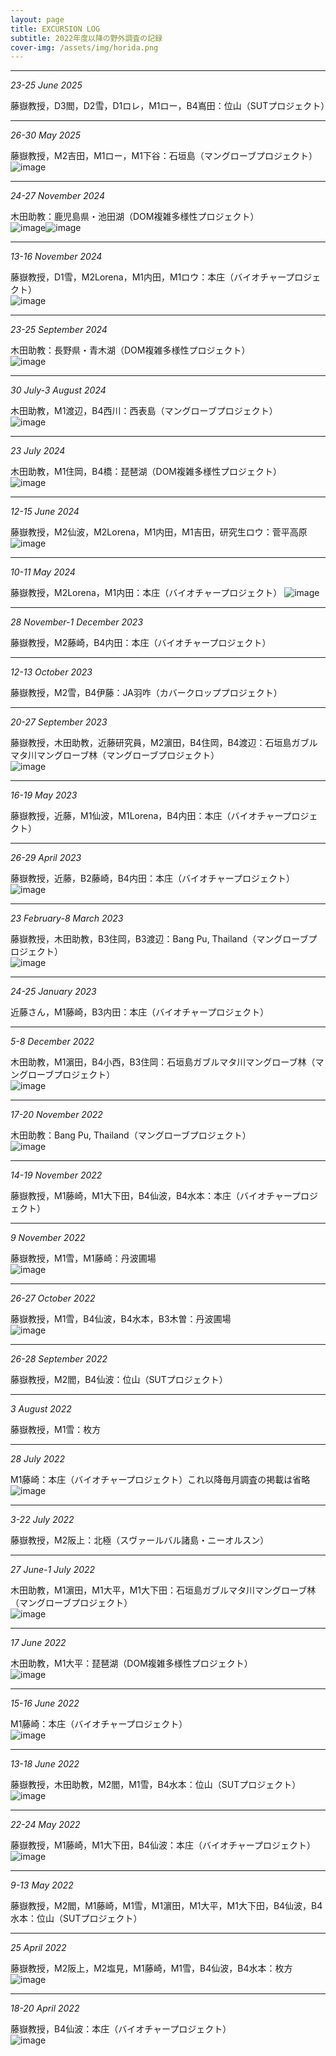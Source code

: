```yaml
---
layout: page
title: EXCURSION LOG
subtitle: 2022年度以降の野外調査の記録
cover-img: /assets/img/horida.png
---
```

***
_23-25 June 2025_  
  
藤嶽教授，D3閻，D2雪，D1ロレ，M1ロー，B4嶌田：位山（SUTプロジェクト）  

***
_26-30 May 2025_  
  
藤嶽教授，M2吉田，M1ロー，M1下谷：石垣島（マングローブプロジェクト）  
<img src="/assets/img/1748606200386.jpg" alt="image">

***
_24-27 November 2024_  
  
木田助教：鹿児島県・池田湖（DOM複雑多様性プロジェクト）  
<img src="/assets/img/1733022242711.jpg" alt="image"><img src="/assets/img/1733022274761.jpg" alt="image">  

***
_13-16 November 2024_  
  
藤嶽教授，D1雪，M2Lorena，M1内田，M1ロウ：本庄（バイオチャープロジェクト）  
<img src="/assets/img/IMG_8408.jpg" alt="image"> 

***
_23-25 September 2024_  
  
木田助教：長野県・青木湖（DOM複雑多様性プロジェクト）  
<img src="/assets/img/1727321582063.jpg" alt="image"> 

***
_30 July-3 August 2024_  
  
木田助教，M1渡辺，B4西川：西表島（マングローブプロジェクト）  
<img src="/assets/img/IMG20240802112246.jpg" alt="image"> 

***
_23 July 2024_  
  
木田助教，M1住岡，B4橋：琵琶湖（DOM複雑多様性プロジェクト）  
<img src="/assets/img/IMG20240723103245.jpg" alt="image"> 

***
_12-15 June 2024_  
  
藤嶽教授，M2仙波，M2Lorena，M1内田，M1吉田，研究生ロウ：菅平高原  
<img src="/assets/img/S__190750810_0.jpg" alt="image"> 

***
_10-11 May 2024_  
  
藤嶽教授，M2Lorena，M1内田：本庄（バイオチャープロジェクト） 
<img src="/assets/img/S__189497403_0.jpg" alt="image"> 

***
_28 November-1 December 2023_  
  
藤嶽教授，M2藤崎，B4内田：本庄（バイオチャープロジェクト）  

***
_12-13 October 2023_  
  
藤嶽教授，M2雪，B4伊藤：JA羽咋（カバークロッププロジェクト）

***
_20-27 September 2023_  
  
藤嶽教授，木田助教，近藤研究員，M2濵田，B4住岡，B4渡辺：石垣島ガブルマタ川マングローブ林（マングローブプロジェクト）  
<img src="/assets/img/IMG20230923093341.jpg" alt="image"> 

***
_16-19 May 2023_  
  
藤嶽教授，近藤，M1仙波，M1Lorena，B4内田：本庄（バイオチャープロジェクト）  

***
_26-29 April 2023_  
  
藤嶽教授，近藤，B2藤崎，B4内田：本庄（バイオチャープロジェクト）  
<img src="/assets/img/S__57860151.jpg" alt="image"> 

***
_23 February-8 March 2023_  
  
藤嶽教授，木田助教，B3住岡，B3渡辺：Bang Pu, Thailand（マングローブプロジェクト）  
<img src="/assets/img/IMG20230226130427.jpg" alt="image"> 

***
_24-25 January 2023_  
  
近藤さん，M1藤崎，B3内田：本庄（バイオチャープロジェクト）  

***
_5-8 December 2022_  
  
木田助教，M1濵田，B4小西，B3住岡：石垣島ガブルマタ川マングローブ林（マングローブプロジェクト）  
<img src="/assets/img/IMG20221206110529.jpg" alt="image"> 

***
_17-20 November 2022_  
  
木田助教：Bang Pu, Thailand（マングローブプロジェクト）  
<img src="/assets/img/IMG20221118101727.jpg" alt="image"> 

***
_14-19 November 2022_  
  
藤嶽教授，M1藤崎，M1大下田，B4仙波，B4水本：本庄（バイオチャープロジェクト）  

***
_9 November 2022_  
  
藤嶽教授，M1雪，M1藤崎：丹波圃場   
<img src="/assets/img/c1b5cc4bb3201a5d96263b830a521ba.jpg" alt="image"> 

***
_26-27 October 2022_  
  
藤嶽教授，M1雪，B4仙波，B4水本，B3木曽：丹波圃場   
<img src="/assets/img/LINE_ALBUM_丹波 1026,27_221109_45.jpg" alt="image"> 

***
_26-28 September 2022_  
  
藤嶽教授，M2閻，B4仙波：位山（SUTプロジェクト）   

***
_3 August 2022_  
  
藤嶽教授，M1雪：枚方  

***
_28 July 2022_  
  
M1藤崎：本庄（バイオチャープロジェクト）これ以降毎月調査の掲載は省略  
<img src="/assets/img/S__47038508.jpg" alt="image">  

***
_3-22 July 2022_  
  
藤嶽教授，M2阪上：北極（スヴァールバル諸島・ニーオルスン）  

***
_27 June-1 July 2022_  
  
木田助教，M1濵田，M1大平，M1大下田：石垣島ガブルマタ川マングローブ林（マングローブプロジェクト）  
<img src="/assets/img/DSCF5777.jpg" alt="image">  

***
_17 June 2022_  
  
木田助教，M1大平：琵琶湖（DOM複雑多様性プロジェクト）  
<img src="/assets/img/IMG_20220617_095335.jpg" alt="image">  

***
_15-16 June 2022_  
  
M1藤崎：本庄（バイオチャープロジェクト）  
<img src="/assets/img/IMG_6242.jpg" alt="image">  

***
_13-18 June 2022_  
  
藤嶽教授，木田助教，M2閻，M1雪，B4水本：位山（SUTプロジェクト）  
<img src="/assets/img/DSCF5770.jpg" alt="image">  

***
_22-24 May 2022_  
  
藤嶽教授，M1藤崎，M1大下田，B4仙波：本庄（バイオチャープロジェクト）  
<img src="/assets/img/IMG_5858.jpg" alt="image"> 

***
_9-13 May 2022_  
  
藤嶽教授，M2閻，M1藤崎，M1雪，M1濵田，M1大平，M1大下田，B4仙波，B4水本：位山（SUTプロジェクト）  

***
_25 April 2022_  
  
藤嶽教授，M2阪上，M2塩見，M1藤崎，M1雪，B4仙波，B4水本：枚方  
<img src="/assets/img/LINE_ALBUM_20220427_220706_46.jpg" alt="image">  

***
_18-20 April 2022_  
  
藤嶽教授，B4仙波：本庄（バイオチャープロジェクト）  
<img src="/assets/img/IMG_2928 (1).jpg" alt="image">  
